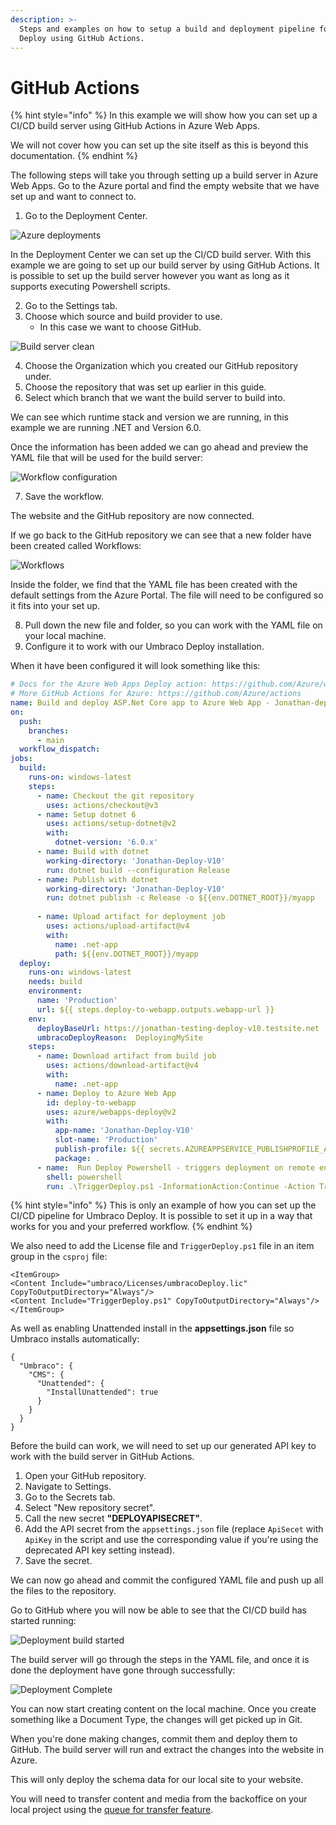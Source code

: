 ```yaml
---
description: >-
  Steps and examples on how to setup a build and deployment pipeline for Umbraco
  Deploy using GitHub Actions.
---
```


# GitHub Actions

{% hint style="info" %}
In this example we will show how you can set up a CI/CD build server using GitHub Actions in Azure Web Apps.

We will not cover how you can set up the site itself as this is beyond this documentation.
{% endhint %}

The following steps will take you through setting up a build server in Azure Web Apps. Go to the Azure portal and find the empty website that we have set up and want to connect to.

1. Go to the Deployment Center.

![Azure deployments](../images/Deployment-center.png)

In the Deployment Center we can set up the CI/CD build server. With this example we are going to set up our build server by using GitHub Actions. It is possible to set up the build server however you want as long as it supports executing Powershell scripts.

2. Go to the Settings tab.
3. Choose which source and build provider to use.
   * In this case we want to choose GitHub.

![Build server clean](./images/Build-server-v10.png)

4. Choose the Organization which you created our GitHub repository under.
5. Choose the repository that was set up earlier in this guide.
6. Select which branch that we want the build server to build into.

We can see which runtime stack and version we are running, in this example we are running .NET and Version 6.0.

Once the information has been added we can go ahead and preview the YAML file that will be used for the build server:

![Workflow configuration](./images/workflow-preview-v10.png)

7. Save the workflow.

The website and the GitHub repository are now connected.

If we go back to the GitHub repository we can see that a new folder have been created called Workflows:

![Workflows](../images/workflows.png)

Inside the folder, we find that the YAML file has been created with the default settings from the Azure Portal. The file will need to be configured so it fits into your set up.

8. Pull down the new file and folder, so you can work with the YAML file on your local machine.
9. Configure it to work with our Umbraco Deploy installation.

When it have been configured it will look something like this:

```yaml
# Docs for the Azure Web Apps Deploy action: https://github.com/Azure/webapps-deploy
# More GitHub Actions for Azure: https://github.com/Azure/actions
name: Build and deploy ASP.Net Core app to Azure Web App - Jonathan-deploy-v10
on:
  push:
    branches:
      - main
  workflow_dispatch:
jobs:
  build:
    runs-on: windows-latest
    steps:
      - name: Checkout the git repository
        uses: actions/checkout@v3
      - name: Setup dotnet 6
        uses: actions/setup-dotnet@v2
        with:
          dotnet-version: '6.0.x'
      - name: Build with dotnet
        working-directory: 'Jonathan-Deploy-V10'
        run: dotnet build --configuration Release
      - name: Publish with dotnet
        working-directory: 'Jonathan-Deploy-V10'
        run: dotnet publish -c Release -o ${{env.DOTNET_ROOT}}/myapp
        
      - name: Upload artifact for deployment job
        uses: actions/upload-artifact@v4
        with:
          name: .net-app
          path: ${{env.DOTNET_ROOT}}/myapp
  deploy:
    runs-on: windows-latest
    needs: build
    environment:
      name: 'Production'
      url: ${{ steps.deploy-to-webapp.outputs.webapp-url }}
    env:
      deployBaseUrl: https://jonathan-testing-deploy-v10.testsite.net
      umbracoDeployReason:  DeployingMySite
    steps:
      - name: Download artifact from build job
        uses: actions/download-artifact@v4
        with:
          name: .net-app
      - name: Deploy to Azure Web App
        id: deploy-to-webapp
        uses: azure/webapps-deploy@v2
        with:
          app-name: 'Jonathan-Deploy-V10'
          slot-name: 'Production'
          publish-profile: ${{ secrets.AZUREAPPSERVICE_PUBLISHPROFILE_ABC78A5A9E9FG07F87E8R5G9H9J0J7J8 }}
          package: .
      - name:  Run Deploy Powershell - triggers deployment on remote env
        shell: powershell
        run: .\TriggerDeploy.ps1 -InformationAction:Continue -Action TriggerWithStatus -ApiSecret ${{ secrets.deployApiSecret }} -BaseUrl  ${{ env.deployBaseUrl }} -Reason  ${{ env.umbracoDeployReason }} -Verbose       
```

{% hint style="info" %}
This is only an example of how you can set up the CI/CD pipeline for Umbraco Deploy. It is possible to set it up in a way that works for you and your preferred workflow.
{% endhint %}

We also need to add the License file and `TriggerDeploy.ps1` file in an item group in the `csproj` file:

```
<ItemGroup>
<Content Include="umbraco/Licenses/umbracoDeploy.lic" CopyToOutputDirectory="Always"/>
<Content Include="TriggerDeploy.ps1" CopyToOutputDirectory="Always"/>
</ItemGroup>
```

As well as enabling Unattended install in the **appsettings.json** file so Umbraco installs automatically:

```
{
  "Umbraco": {
    "CMS": {
      "Unattended": {
        "InstallUnattended": true
      }
    }
  }
}
```

Before the build can work, we will need to set up our generated API key to work with the build server in GitHub Actions.

1. Open your GitHub repository.
2. Navigate to Settings.
3. Go to the Secrets tab.
4. Select "New repository secret".
5. Call the new secret **"DEPLOYAPISECRET"**.
6. Add the API secret from the `appsettings.json` file (replace `ApiSecet` with `ApiKey` in the script and use the corresponding value if you're using the deprecated API key setting instead).
7. Save the secret.

We can now go ahead and commit the configured YAML file and push up all the files to the repository.

Go to GitHub where you will now be able to see that the CI/CD build has started running:

![Deployment build started](../images/Deploying-meta-data.png)

The build server will go through the steps in the YAML file, and once it is done the deployment have gone through successfully:

![Deployment Complete](../images/deployment-complete.png)

You can now start creating content on the local machine. Once you create something like a Document Type, the changes will get picked up in Git.

When you're done making changes, commit them and deploy them to GitHub. The build server will run and extract the changes into the website in Azure.

This will only deploy the schema data for our local site to your website.

You will need to transfer content and media from the backoffice on your local project using the [queue for transfer feature](../../deployment-workflow/content-transfer.md).
